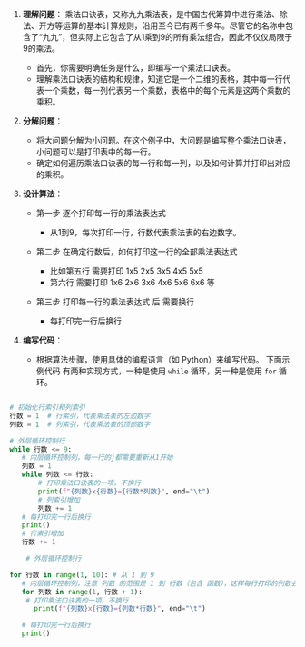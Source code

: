 
1. **理解问题**：
   乘法口诀表，又称九九乘法表，是中国古代筹算中进行乘法、除法、开方等运算的基本计算规则，沿用至今已有两千多年。尽管它的名称中包含了“九九”，但实际上它包含了从1乘到9的所有乘法组合，因此不仅仅局限于9的乘法。
   - 首先，你需要明确任务是什么，即编写一个乘法口诀表。
   - 理解乘法口诀表的结构和规律，知道它是一个二维的表格，其中每一行代表一个乘数，每一列代表另一个乘数，表格中的每个元素是这两个乘数的乘积。

2. **分解问题**：

   - 将大问题分解为小问题。在这个例子中，大问题是编写整个乘法口诀表，小问题可以是打印表中的每一行。
   - 确定如何遍历乘法口诀表的每一行和每一列，以及如何计算并打印出对应的乘积。

3. **设计算法**：

   - 第一步 逐个打印每一行的乘法表达式
     - 从1到9，每次打印一行，行数代表乘法表的右边数字。

   - 第二步 在确定行数后，如何打印这一行的全部乘法表达式
     - 比如第五行 需要打印 1x5 2x5 3x5 4x5 5x5
     - 第六行 需要打印 1x6 2x6 3x6 4x6 5x6 6x6 等

   - 第三步 打印每一行的乘法表达式 后 需要换行
     - 每打印完一行后换行
  
4. **编写代码**：
   - 根据算法步骤，使用具体的编程语言（如 Python）来编写代码。
   下面示例代码 有两种实现方式，一种是使用 `while` 循环，另一种是使用 `for` 循环。

```python while 循环

# 初始化行索引和列索引
行数 = 1  # 行索引，代表乘法表的左边数字
列数 = 1  # 列索引，代表乘法表的顶部数字

# 外层循环控制行
while 行数 <= 9:
   # 内层循环控制列，每一行的j都需要重新从1开始
   列数 = 1
   while 列数 <= 行数:
       # 打印乘法口诀表的一项，不换行
       print(f"{列数}x{行数}={行数*列数}", end="\t")
       # 列索引增加
       列数 += 1
   # 每打印完一行后换行
   print()
   # 行索引增加
   行数 += 1
```

```python for 循环
    # 外层循环控制行

for 行数 in range(1, 10): # 从 1 到 9  
   # 内层循环控制列，注意 列数 的范围是 1 到 行数（包含 函数），这样每行打印的列数会逐渐减少  
   for 列数 in range(1, 行数 + 1):  
    # 打印乘法口诀表的一项，不换行  
      print(f"{列数}x{行数}={列数*行数}", end="\t")  

   # 每打印完一行后换行  
   print()
 ```
